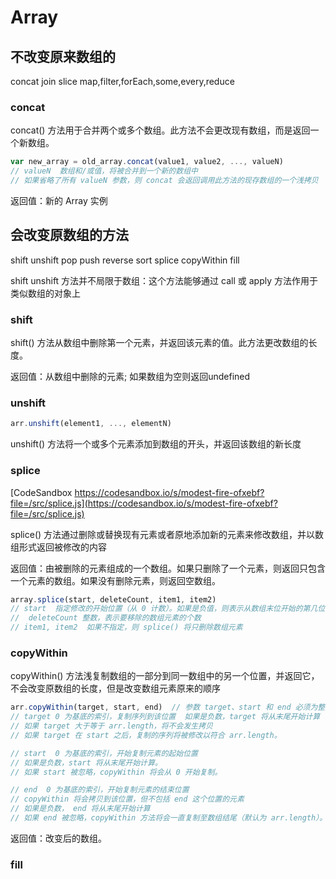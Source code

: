 # Array

## 不改变原来数组的

concat  join  slice  map,filter,forEach,some,every,reduce

### concat

 concat() 方法用于合并两个或多个数组。此方法不会更改现有数组，而是返回一个新数组。

 ```js
 var new_array = old_array.concat(value1, value2, ..., valueN)
 // valueN  数组和/或值，将被合并到一个新的数组中 
 // 如果省略了所有 valueN 参数，则 concat 会返回调用此方法的现存数组的一个浅拷贝
 ```

 返回值：新的 Array 实例

## 会改变原数组的方法

shift  unshift  pop push  reverse  sort  splice  copyWithin  fill

shift unshift 方法并不局限于数组：这个方法能够通过 call 或 apply 方法作用于类似数组的对象上

### shift

shift() 方法从数组中删除第一个元素，并返回该元素的值。此方法更改数组的长度。

返回值：从数组中删除的元素; 如果数组为空则返回undefined

### unshift

```js
arr.unshift(element1, ..., elementN)
```

unshift() 方法将一个或多个元素添加到数组的开头，并返回该数组的新长度

### splice

[CodeSandbox https://codesandbox.io/s/modest-fire-ofxebf?file=/src/splice.js](https://codesandbox.io/s/modest-fire-ofxebf?file=/src/splice.js)

splice() 方法通过删除或替换现有元素或者原地添加新的元素来修改数组，并以数组形式返回被修改的内容

返回值：由被删除的元素组成的一个数组。如果只删除了一个元素，则返回只包含一个元素的数组。如果没有删除元素，则返回空数组。

```js
array.splice(start, deleteCount, item1, item2)
// start  指定修改的开始位置（从 0 计数）。如果是负值，则表示从数组末位开始的第几位；如果负数的绝对值大于数组的长度，则表示开始位置为第 0 位
//  deleteCount 整数，表示要移除的数组元素的个数
// item1, item2  如果不指定，则 splice() 将只删除数组元素
```

### copyWithin

copyWithin() 方法浅复制数组的一部分到同一数组中的另一个位置，并返回它，不会改变原数组的长度，但是改变数组元素原来的顺序

```js
arr.copyWithin(target, start, end)  // 参数 target、start 和 end 必须为整数。
// target 0 为基底的索引，复制序列到该位置  如果是负数，target 将从末尾开始计算
// 如果 target 大于等于 arr.length，将不会发生拷贝
// 如果 target 在 start 之后，复制的序列将被修改以符合 arr.length。

// start  0 为基底的索引，开始复制元素的起始位置
// 如果是负数，start 将从末尾开始计算。
// 如果 start 被忽略，copyWithin 将会从 0 开始复制。

// end  0 为基底的索引，开始复制元素的结束位置
// copyWithin 将会拷贝到该位置，但不包括 end 这个位置的元素
// 如果是负数， end 将从末尾开始计算
// 如果 end 被忽略，copyWithin 方法将会一直复制至数组结尾（默认为 arr.length）。
```

返回值：改变后的数组。

### fill
